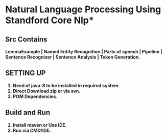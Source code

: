 # Natural Language Processing Using **Standford Core Nlp***

## Src Contains

<b> LemmaExample <b> | 
<b> Named Entity Recognition <b> |
<b> Parts of speech <b> |
<b> Pipeline <b>|
<b> Sentence Recognizer <b> |
<b> Sentence Analysis <b> |
<b> Token Generation.<b>

## SETTING UP
 1. Need of java-8 to be installed in required system.
 2. Direct Download zip or via svn.
 3. POM Dependencies.
  
 ## Build and Run
  1. Install maven or Use IDE.
  2. Run via CMD/IDE.
